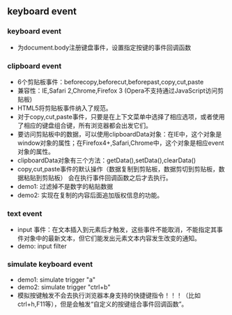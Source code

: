 ## keyboard event

### keyboard event
- 为document.body注册键盘事件，设置指定按键的事件回调函数

### clipboard event
- 6个剪贴板事件：beforecopy,beforecut,beforepast,copy,cut,paste
- 兼容性：IE,Safari 2,Chrome,Firefox 3   (Opera不支持通过JavaScript访问剪贴板)
- HTML5将剪贴板事件纳入了规范。
- 对于copy,cut,paste事件，只要是在上下文菜单中选择了相应选项，或者使用了相应的键盘组合键，所有浏览器都会出发它们。
- 要访问剪贴板中的数据，可以使用clipboardData对象：在IE中，这个对象是window对象的属性；在Firefox4+,Safari,Chrome中，这个对象是相应event对象的属性。
- clipboardData对象有三个方法：getData(),setData(),clearData()
- copy,cut,paste事件的默认操作（数据复制到剪贴板，数据剪切到剪贴板，数据粘贴到剪贴板） 会在执行事件回调函数之后才去执行。
- demo1: 过滤掉不是数字的粘贴数据
- demo2: 实现在复制的内容后面追加版权信息的功能。

### text event
- input 事件：在文本插入到元素后才触发，这些事件不能取消，不能指定其事件对象中的最新文本，但它们能发出元素文本内容发生改变的通知。
- demo: input filter


### simulate keyboard event
- demo1: simulate trigger "a"
- demo2: simulate trigger "ctrl+b"
- 模拟按键触发不会去执行浏览器本身支持的快捷键指令！！！（比如ctrl+h,F11等），但是会触发“自定义的按键组合事件回调函数”。